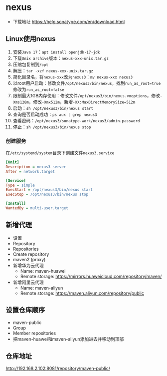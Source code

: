# nexus

- 下载地址 <https://help.sonatype.com/en/download.html>

## Linux使用nexus

1. 安装`Java 17`：`apt install openjdk-17-jdk`
2. 下载`Unix archive`版本：`nexus-xxx-unix.tar.gz`
3. 压缩包复制到`/opt`
4. 解压：`tar -xzf nexus-xxx-unix.tar.gz`
5. 简化目录名，将`nexus-xxx`改为`nexus3`：`mv nexus-xxx nexus3`
6. 以root用户启动：修改文件`/opt/nexus3/bin/nexus`，找到`run_as_root=true`修改为`run_as_root=false`
7. 限制最大1GB内存使用：修改文件`/opt/nexus3/bin/nexus.vmoptions`，修改`-Xms128m`，修改`-Xmx512m`，新增`-XX:MaxDirectMemorySize=512m`
8. 启动：`sh /opt/nexus3/bin/nexus start`
9. 查询是否启动成功：`ps aux | grep nexus3`
10. 查看密码：`/opt/nexus3/sonatype-work/nexus3/admin.password`
11. 停止：`sh /opt/nexus3/bin/nexus stop`

### 创建服务

在`/etc/systemd/system`目录下创建文件`nexus3.service`

```ini
[Unit]
Description = nexus3 server
After = network.target

[Service]
Type = simple
ExecStart = /opt/nexus3/bin/nexus start
ExecStop = /opt/nexus3/bin/nexus stop

[Install]
WantedBy = multi-user.target
```

## 新增代理

- 设置
- Repository
- Repositories
- Create repository
- maven2 (proxy)
- 新增华为云代理
  - Name: maven-huawei
  - Remote storage: <https://mirrors.huaweicloud.com/repository/maven/>
- 新增阿里云代理
  - Name: maven-aliyun
  - Remote storage: <https://maven.aliyun.com/repository/public>

## 设置仓库顺序

- maven-public
- Group
- Member repositories
- 把maven-huawei和maven-aliyun添加进去并移动到顶部

## 仓库地址

<http://192.168.2.102:8081/repository/maven-public/>
